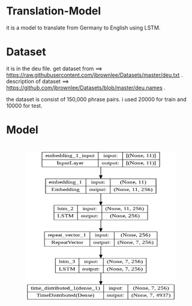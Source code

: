 # Translation-Model
it is a model to translate from Germany to English using LSTM.

# Dataset
it is in the deu file.
get dataset from ==> https://raw.githubusercontent.com/jbrownlee/Datasets/master/deu.txt .
description of dataset ==> https://github.com/jbrownlee/Datasets/blob/master/deu.names .

the dataset is consist of 150,000 phrase pairs. i used 20000 for train and 10000 for test.


# Model
<h1 align="center">
<img src="model.png" width="400" height = "400">
</h1>
